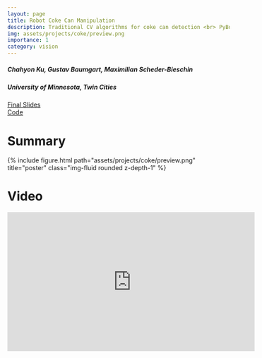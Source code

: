 ```yaml
---
layout: page
title: Robot Coke Can Manipulation
description: Traditional CV algorithms for coke can detection <br> PyBullet for physics simulation
img: assets/projects/coke/preview.png
importance: 1
category: vision
---
```


<h5 class="row justify-content-sm-center">
Chahyon Ku, Gustav Baumgart, Maximilian Scheder-Bieschin
</h5>
<h5 class="row justify-content-sm-center">
University of Minnesota, Twin Cities
</h5>

[Final Slides](/assets/projects/coke/final_slides.pdf) <br>
[Code](https://github.com/chahyon-ku/coke-can-manipulation) <br>

# Summary
<div class="row justify-content-sm-center">
    <div class="col-sm-12 mt-3 mt-md-0">
        {% include figure.html path="assets/projects/coke/preview.png" title="poster" class="img-fluid rounded z-depth-1" %}
    </div>
</div>

# Video
<iframe src="https://www.youtube.com/embed/AZPvgqoTlSM" 
    width="560" 
    height="315"
    frameborder="0" 
    allowfullscreen>
</iframe>